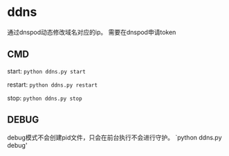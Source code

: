 # ddns
通过dnspod动态修改域名对应的ip。
需要在dnspod申请token

## CMD
start: `python ddns.py start`

restart: `python ddns.py restart`

stop: `python ddns.py stop`

## DEBUG
debug模式不会创建pid文件，只会在前台执行不会进行守护。
`python ddns.py debug'